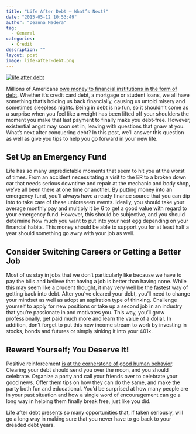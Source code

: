 ```yaml
---
title: "Life After Debt – What’s Next?"
date: "2015-05-12 10:53:49"
author: "Deanna Madera"
tag:
  - General
categories:
  - Credit
description: ""
layout: post
image: life-after-debt.png
---
```


[![life after debt](http://mt2.wpengine.com/wp-content/uploads/2015/03/life-after-debt.png)](http://mt2.wpengine.com/wp-content/uploads/2015/03/life-after-debt.png)

Millions of Americans [owe money to financial institutions in the form of debt](http://www.nerdwallet.com/blog/credit-card-data/average-credit-card-debt-household/). Whether it’s credit card debt, a mortgage or student loans, we all have something that’s holding us back financially, causing us untold misery and sometimes sleepless nights. Being in debt is no fun, so it shouldn’t come as a surprise when you feel like a weight has been lifted off your shoulders the moment you make that last payment to finally make you debt-free. However, existential angst may soon set in, leaving with questions that gnaw at you. What’s next after conquering debt? In this post, we’ll answer this question as well as give you tips to help you go forward in your new life.

## Set Up an Emergency Fund

Life has so many unpredictable moments that seem to hit you at the worst of times. From an accident necessitating a visit to the ER to a broken down car that needs serious downtime and repair at the mechanic and body shop, we’ve all been there at one time or another. By putting money into an emergency fund, you’ll always have a ready finance source that you can dip into to take care of these unforeseen events. Ideally, you should take your average monthly pay and multiply it by 6 to get a good value with regard to your emergency fund. However, this should be subjective, and you should determine how much you want to put into your nest egg depending on your financial habits. This money should be able to support you for at least half a year should something go awry with your job as well.

## Consider Switching Careers or Getting a Better Job

Most of us stay in jobs that we don’t particularly like because we have to pay the bills and believe that having a job is better than having none. While this may seem like a prudent thought, it may very well be the fastest way of getting back into debt. After you’ve cleared your debt, you’ll need to change your mindset as well as adopt an aspiration type of thinking. Challenge yourself to apply for new positions or take up a second job in an industry that you’re passionate in and motivates you. This way, you’ll grow professionally, get paid much more and learn the value of a dollar. In addition, don’t forget to put this new income stream to work by investing in stocks, bonds and futures or simply sinking it into your 401k.

## Reward Yourself; You Deserve It!

Positive reinforcement [is at the cornerstone of good human behavior](http://www.simplypsychology.org/operant-conditioning.html). Clearing your debt should send you over the moon, and you should celebrate. Organize a party and call your friends over to celebrate your good news. Offer them tips on how they can do the same, and make the party both fun and educational. You’d be surprised at how many people are in your past situation and how a single word of encouragement can go a long way in helping them finally break free, just like you did.

Life after debt presents so many opportunities that, if taken seriously, will go a long way in making sure that you never have to go back to your dreaded debt years.
